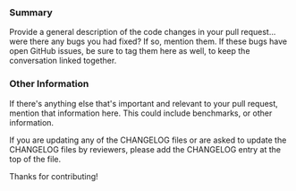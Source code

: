 ### Summary

Provide a general description of the code changes in your pull request... were there any bugs you had fixed? If so, mention them. If these bugs have open GitHub issues, be sure to tag them here as well, to keep the conversation linked together.

### Other Information

If there's anything else that's important and relevant to your pull request, mention that information here. This could include benchmarks, or other information.

If you are updating any of the CHANGELOG files or are asked to update the CHANGELOG files by reviewers, please add the CHANGELOG entry at the top of the file.

Thanks for contributing!